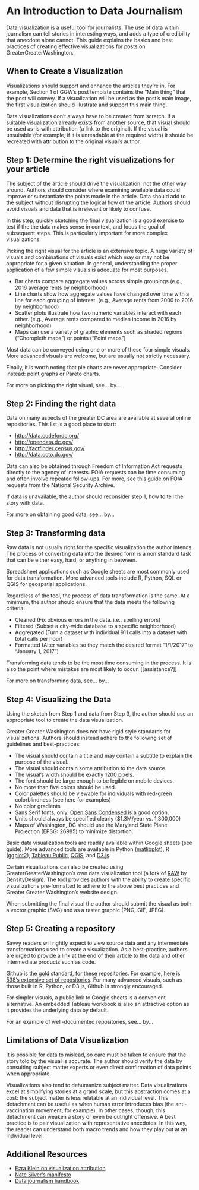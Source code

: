 # An Introduction to Data Journalism

Data visualization is a useful tool for journalists. The use of data within journalism can tell stories in interesting ways, and adds a type of credibility that anecdote alone cannot. This guide explains the basics and best practices of creating effective visualizations for posts on GreaterGreaterWashington.

## When to Create a Visualization

Visualizations should support and enhance the articles they’re in. For example, Section 1 of GGW’s post template contains the “Main thing” that the post will convey. If a visualization will be used as the post’s main image, the first visualization should illustrate and support this main thing.

Data visualizations don’t always have to be created from scratch. If a suitable visualization already exists from another source, that visual should be used as-is with attribution (a link to the original). If the visual is unsuitable (for example, if it is unreadable at the required width) it should be recreated with attribution to the original visual’s author.

## Step 1: Determine the right visualizations for your article

The subject of the article should drive the visualization, not the other way around. Authors should consider where examining available data could improve or substantiate the points made in the article. Data should add to the subject without disrupting the logical flow of the article. Authors should avoid visuals and data that is irrelevant or likely to confuse.

In this step, quickly sketching the final visualization is a good exercise to test if the the data makes sense in context, and focus the goal of subsequent steps. This is particularly important for more complex visualizations.

Picking the right visual for the article is an extensive topic. A huge variety of visuals and combinations of visuals exist which may or may not be appropriate for a given situation.  In general, understanding the proper application of a few simple visuals is adequate for most purposes.

* Bar charts compare aggregate values across simple groupings (e.g., 2016 average rents by neighborhood)
* Line charts show how aggregate values have changed over time with a line for each grouping of interest. (e.g., Average rents from 2000 to 2016 by neighborhood)
* Scatter plots illustrate how two numeric variables interact with each other. (e.g., Average rents compared to median income in 2016 by neighborhood)
* Maps can use a variety of graphic elements such as shaded regions (“Choropleth maps”) or points (“Point maps”)

Most data can be conveyed using one or more of these four simple visuals. More advanced visuals are welcome, but are usually not strictly necessary.

Finally, it is worth noting that pie charts are never appropriate. Consider instead: point graphs or Pareto charts.

For more on picking the right visual, see… by...

## Step 2: Finding the right data

Data on many aspects of the greater DC area are available at several online repositories. This list is a good place to start:

* http://data.codefordc.org/
* http://opendata.dc.gov/
* http://factfinder.census.gov/
* http://data.octo.dc.gov/

Data can also be obtained through Freedom of Information Act requests directly to the agency of interests. FOIA requests can be  time consuming and often involve repeated follow-ups. For more, see this guide on FOIA requests from the National Security Archive.

If data is unavailable, the author should reconsider step 1, how to tell the story with data.

For more on obtaining good data, see… by...

## Step 3: Transforming data

Raw data is not usually right for the specific visualization the author intends. The process of converting data into the desired form is a non standard task that can be either easy, hard, or anything in between. 

Spreadsheet applications such as Google sheets are most commonly used for data transformation. More advanced tools include R, Python, SQL or QGIS for geospatial applications.  

Regardless of the tool, the process of data transformation is the same. At a minimum, the author should ensure that the data meets the following criteria:

* Cleaned (Fix obvious errors in the data. i.e., spelling errors)
* Filtered (Subset a city-wide database to a specific neighborhood)
* Aggregated (Turn a dataset with individual 911 calls into a dataset with total calls per hour)
* Formatted (Alter variables so they match the desired format  “1/1/2017” to “January 1, 2017”)

Transforming data tends to be the most time consuming in the process. It is also the point where mistakes are most likely to occur. [[assistance?]]

For more on transforming data, see… by...

## Step 4: Visualizing the Data

Using the sketch from Step 1 and data from Step 3, the author should use an appropriate tool to create the data visualization. 

Greater Greater Washington does not have rigid style standards for visualizations. Authors should instead adhere to the following set of guidelines and best-practices: 

* The visual should contain a title and may contain a subtitle to explain the purpose of the visual.
* The visual should contain some attribution to the data source.
* The visual’s width should be exactly 1200 pixels.
* The font should be large enough to be legible on mobile devices. 
* No more than five colors should be used.
* Color palettes should be viewable for individuals with red-green colorblindness  (see here for examples)
* No color gradients
* Sans Serif fonts, only. [Open Sans Condensed](https://fonts.google.com/specimen/Open+Sans+Condensed) is a good option.
* Units should always be specified clearly ($1.3M/year vs. 1,300,000)
* Maps of Washington, DC should use the Maryland State Plane Projection (EPSG: 26985) to minimize distortion.

Basic data visualization tools are readily available within Google sheets (see guide). More advanced tools are available in Python ([matlibplot](http://matplotlib.org/)), R ([ggplot2](http://ggplot2.org/)), [Tableau Public](https://public.tableau.com/s/), [QGIS](http://www.qgis.org/en/site/), and [D3.js](https://d3js.org/).

Certain visualizations can also be created using GreaterGreaterWashington’s own data visualization tool (a fork of [RAW](http://raw.densitydesign.org/) by DensityDesign). The tool provides authors with the ability to create specific visualizations pre-formatted to adhere to the above best practices and Greater Greater Washington’s website design.

When submitting the final visual the author should submit the visual as both a vector graphic (SVG) and as a raster graphic (PNG, GIF, JPEG). 

## Step 5: Creating a repository

Savvy readers will rightly expect to view source data and any intermediate transformations used to create a visualization. As a best-practice, authors are urged to provide a link at the end of their article to the data and other intermediate products such as code. 

Github is the gold standard, for these repositories. For example, [here is 538’s extensive set of repositories](https://github.com/fivethirtyeight/data). For many advanced visuals, such as those built in R, Python, or D3.js, Github is strongly encouraged. 

For simpler visuals, a public link to Google sheets is a convenient alternative. An embedded Tableau workbook is also an attractive option as it provides the underlying data by default.

For an example of well-documented repositories, see… by...

## Limitations of Data Visualization

It is possible for data to mislead, so care must be taken to ensure that the story told by the visual is accurate. The author should verify the data by consulting subject matter experts or even direct confirmation of data points when appropriate. 

Visualizations also tend to dehumanize subject matter. Data visualizations excel at simplifying stories at a grand scale, but this abstraction comes at a cost: the subject matter is less relatable at an individual level. This detachment can be useful as when human error introduces bias (the anti-vaccination movement, for example). In other cases, though, this detachment can weaken a story or even be outright offensive. A best practice is to pair visualization with representative anecdotes. In this way, the reader can understand both macro trends and how they play out at an individual level.

## Additional Resources 
* [Ezra Klein on visualization attribution](http://www.vox.com/2015/4/13/8405999/how-vox-aggregates)
* [Nate Silver’s manifesto](http://fivethirtyeight.com/features/what-the-fox-knows/)
* [Data journalism handbook](http://datajournalismhandbook.org/1.0/en/)
